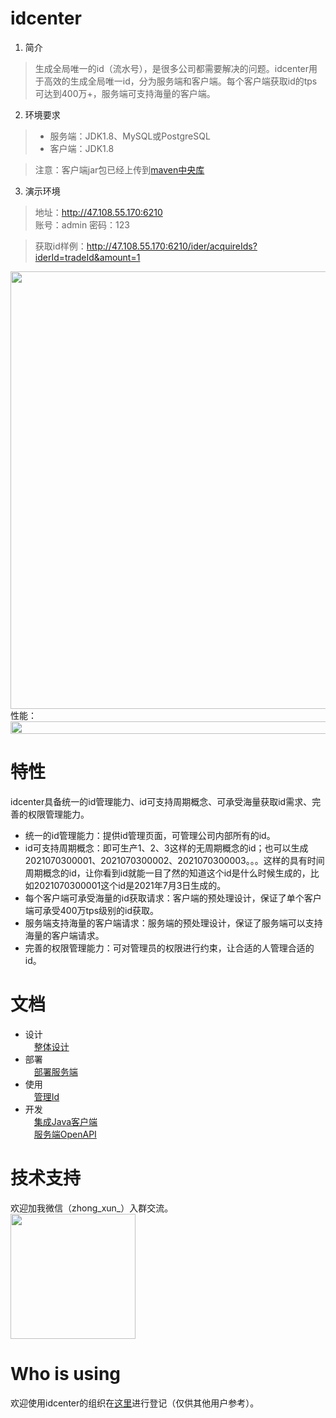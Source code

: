 # idcenter
1. 简介
> 生成全局唯一的id（流水号），是很多公司都需要解决的问题。idcenter用于高效的生成全局唯一id，分为服务端和客户端。每个客户端获取id的tps可达到400万+，服务端可支持海量的客户端。

2. 环境要求
> * 服务端：JDK1.8、MySQL或PostgreSQL
> * 客户端：JDK1.8

> 注意：客户端jar包已经上传到[maven中央库](http://search.maven.org/#search%7Cga%7C1%7Corg.antframework.idcenter)

3. 演示环境
> 地址：http://47.108.55.170:6210 <br/>
> 账号：admin 密码：123

> 获取id样例：http://47.108.55.170:6210/ider/acquireIds?iderId=tradeId&amount=1


<img src="https://note.youdao.com/yws/api/personal/file/WEB05da7336237569414648a5e625d2302b?method=download&shareKey=5fabc26cd1af6f5013f50dbe918c78b8" width=700 />
性能：
<img src="https://note.youdao.com/yws/api/personal/file/WEBfb8835ccf544b2bf85815ed79020b356?method=download&shareKey=953cf6fa1abeb99496458e70fefe8cf5" width=700 height="20" />

# 特性
idcenter具备统一的id管理能力、id可支持周期概念、可承受海量获取id需求、完善的权限管理能力。
* 统一的id管理能力：提供id管理页面，可管理公司内部所有的id。
* id可支持周期概念：即可生产1、2、3这样的无周期概念的id；也可以生成2021070300001、2021070300002、2021070300003。。。这样的具有时间周期概念的id，让你看到id就能一目了然的知道这个id是什么时候生成的，比如2021070300001这个id是2021年7月3日生成的。
* 每个客户端可承受海量的id获取请求：客户端的预处理设计，保证了单个客户端可承受400万tps级别的id获取。
* 服务端支持海量的客户端请求：服务端的预处理设计，保证了服务端可以支持海量的客户端请求。
* 完善的权限管理能力：可对管理员的权限进行约束，让合适的人管理合适的id。

# 文档
* 设计<br/>
&ensp;&ensp;[整体设计](https://github.com/zhongxunking/idcenter/wiki/%E6%95%B4%E4%BD%93%E8%AE%BE%E8%AE%A1)
* 部署<br/>
&ensp;&ensp;[部署服务端](https://github.com/zhongxunking/idcenter/wiki/%E9%83%A8%E7%BD%B2%E6%9C%8D%E5%8A%A1%E7%AB%AF)
* 使用<br/>
&ensp;&ensp;[管理Id](https://github.com/zhongxunking/idcenter/wiki/%E7%AE%A1%E7%90%86Id)
* 开发<br/>
&ensp;&ensp;[集成Java客户端](https://github.com/zhongxunking/idcenter/wiki/%E9%9B%86%E6%88%90Java%E5%AE%A2%E6%88%B7%E7%AB%AF)<br/>
&ensp;&ensp;[服务端OpenAPI](https://github.com/zhongxunking/idcenter/wiki/%E6%9C%8D%E5%8A%A1%E7%AB%AFOpenAPI)

# 技术支持
欢迎加我微信（zhong_xun_）入群交流。<br/>
<img src="https://note.youdao.com/yws/api/personal/file/WEBbca9e0a9a6e1ea2d9ab9def1cc90f839?method=download&shareKey=00e90849ae0d3b5cb8ed7dd12bc6842e" width=200 />

# Who is using
欢迎使用idcenter的组织在[这里](https://github.com/zhongxunking/idcenter/issues/1)进行登记（仅供其他用户参考）。
